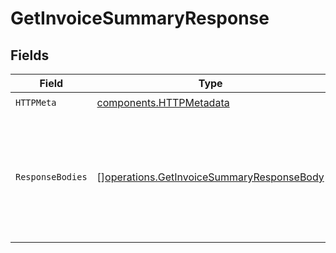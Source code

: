 # GetInvoiceSummaryResponse


## Fields

| Field                                                                                                  | Type                                                                                                   | Required                                                                                               | Description                                                                                            | Example                                                                                                |
| ------------------------------------------------------------------------------------------------------ | ------------------------------------------------------------------------------------------------------ | ------------------------------------------------------------------------------------------------------ | ------------------------------------------------------------------------------------------------------ | ------------------------------------------------------------------------------------------------------ |
| `HTTPMeta`                                                                                             | [components.HTTPMetadata](../../models/components/httpmetadata.md)                                     | :heavy_check_mark:                                                                                     | N/A                                                                                                    |                                                                                                        |
| `ResponseBodies`                                                                                       | [][operations.GetInvoiceSummaryResponseBody](../../models/operations/getinvoicesummaryresponsebody.md) | :heavy_minus_sign:                                                                                     | Summary of invoices for the authenticated team.                                                        | [<br/>{<br/>"currency": "SEK",<br/>"totalAmount": 224171.25,<br/>"invoiceCount": 15<br/>}<br/>]        |